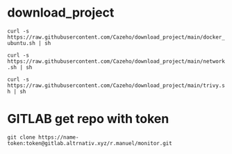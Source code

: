 # download_project

```curl -s https://raw.githubusercontent.com/Cazeho/download_project/main/docker_ubuntu.sh | sh```

```curl -s https://raw.githubusercontent.com/Cazeho/download_project/main/network.sh | sh```

```curl -s https://raw.githubusercontent.com/Cazeho/download_project/main/trivy.sh | sh```



# GITLAB get repo with token


```git clone https://name-token:token@gitlab.altrnativ.xyz/r.manuel/monitor.git```
